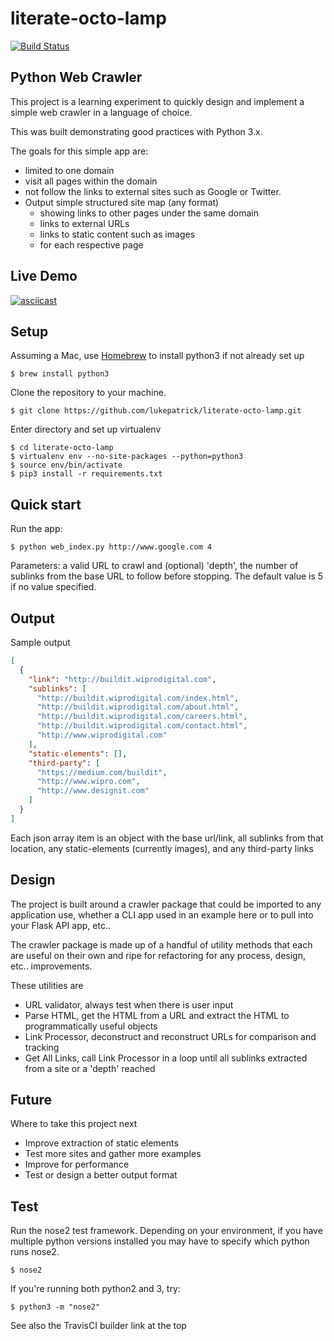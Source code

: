 # literate-octo-lamp 

[![Build Status](https://travis-ci.org/lukepatrick/literate-octo-lamp.svg?branch=master)](https://travis-ci.org/lukepatrick/literate-octo-lamp)

## Python Web Crawler
This project is a learning experiment to quickly design and implement a simple
web crawler in a language of choice. 

This was built demonstrating good practices with Python 3.x.

The goals for this simple app are:
- limited to one domain
- visit all pages within the domain
- not follow the links to external sites such as Google or Twitter.
- Output simple structured site map (any format)
	- showing links to other pages under the same domain
	- links to external URLs
	- links to static content such as images
	- for each respective page

## Live Demo
[![asciicast](https://asciinema.org/a/84hJCSPeUPuKCU8Y1fHwRsf6G.png)](https://asciinema.org/a/84hJCSPeUPuKCU8Y1fHwRsf6G)

## Setup

Assuming a Mac, use [Homebrew](https://brew.sh/) to install python3 if not already
set up

    $ brew install python3
    
Clone the repository to your machine.

    $ git clone https://github.com/lukepatrick/literate-octo-lamp.git
    
Enter directory and set up virtualenv

    $ cd literate-octo-lamp
    $ virtualenv env --no-site-packages --python=python3
    $ source env/bin/activate
    $ pip3 install -r requirements.txt
    
## Quick start

Run the app:

    $ python web_index.py http://www.google.com 4

Parameters: a valid URL to crawl and (optional) 'depth', the number of sublinks from
the base URL to follow before stopping. The default value is 5 if no value specified.

## Output

Sample output

```json
[
  {
    "link": "http://buildit.wiprodigital.com",
    "sublinks": [
      "http://buildit.wiprodigital.com/index.html",
      "http://buildit.wiprodigital.com/about.html",
      "http://buildit.wiprodigital.com/careers.html",
      "http://buildit.wiprodigital.com/contact.html",
      "http://www.wiprodigital.com"
    ],
    "static-elements": [],
    "third-party": [
      "https://medium.com/buildit",
      "http://www.wipro.com",
      "http://www.designit.com"
    ]
  }
]
```

Each json array item is an object with the base url/link, all sublinks from that
location, any static-elements (currently images), and any third-party links



## Design
The project is built around a crawler package that could be imported to any application
use, whether a CLI app used in an example here or to pull into your Flask API
app, etc..

The crawler package is made up of a handful of utility methods that each are useful
on their own and ripe for refactoring for any process, design, etc.. improvements.

These utilities are 
	
- URL validator, always test when there is user input
- Parse HTML, get the HTML from a URL and extract the HTML to programmatically useful objects
- Link Processor, deconstruct and reconstruct URLs for comparison and tracking
- Get All Links, call Link Processor in a loop until all sublinks extracted from a site or a 'depth' reached


## Future
Where to take this project next
- Improve extraction of static elements
- Test more sites and gather more examples
- Improve for performance
- Test or design a better output format


## Test

Run the nose2 test framework. Depending on your environment, if you have multiple python
versions installed you may have to specify which python runs nose2. 

    $ nose2

If you're running both python2 and 3, try:

    $ python3 -m "nose2"

See also the TravisCI builder link at the top